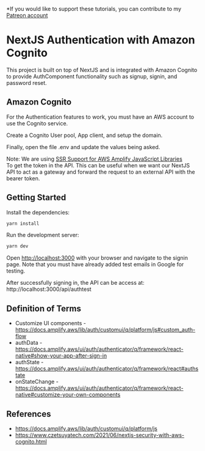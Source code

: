 *If you would like to support these tutorials, you can contribute to my [Patreon account](https://patreon.com/czetsuya)

# NextJS Authentication with Amazon Cognito

This project is built on top of NextJS and is integrated with Amazon Cognito to provide AuthComponent functionality such as signup, signin, and password reset.

## Amazon Cognito

For the Authentication features to work, you must have an AWS account to use the Cognito service.

Create a Cognito User pool, App client, and setup the domain.

Finally, open the file .env and update the values being asked.

Note: We are using [SSR Support for AWS Amplify JavaScript Libraries](https://aws.amazon.com/de/blogs/mobile/ssr-support-for-aws-amplify-javascript-libraries/)  
To get the token in the API. This can be 
useful when we want our NextJS API to act as a gateway and forward the request to an external API with the bearer token.

## Getting Started

Install the dependencies:

```bash
yarn install
```

Run the development server:

```bash
yarn dev
```

Open [http://localhost:3000](http://localhost:3000) with your browser and navigate to the signin page.
Note that you must have already added test emails in Google for testing.

After successfully signing in, the API can be access at: http://localhost:3000/api/authtest

## Definition of Terms

 - Customize UI components - https://docs.amplify.aws/lib/auth/customui/q/platform/js#custom_auth-flow
 - authData - https://docs.amplify.aws/ui/auth/authenticator/q/framework/react-native#show-your-app-after-sign-in
 - authState - https://docs.amplify.aws/ui/auth/authenticator/q/framework/react#authstate
 - onStateChange - https://docs.amplify.aws/ui/auth/authenticator/q/framework/react-native#customize-your-own-components

## References

- https://docs.amplify.aws/lib/auth/customui/q/platform/js
- https://www.czetsuyatech.com/2021/06/nextjs-security-with-aws-cognito.html
